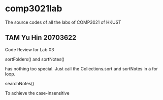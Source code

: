 # comp3021lab
The source codes of all the labs of COMP3021 of HKUST

TAM Yu Hin 20703622
-----------------------------------------------------
Code Review for Lab 03 

sortFolders() and sortNotes() 

has nothing too special. Just call the Collections.sort and sortNotes in a for loop.

searchNotes()

To achieve the case-insensitive
 
